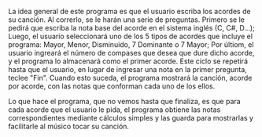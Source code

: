 La idea general de este programa es que el usuario escriba los acordes de su canción.
Al correrlo, se le harán una serie de preguntas. Primero se le pedirá que escriba la nota base del acorde en el sistema inglés (C, C#, D...); Luego, el usuario seleccionará uno de los 5 tipos de acordes que incluye el programa: Mayor, Menor, Disminuido, 7 Dominante o 7 Mayor; Por últiom, el usuario ingreará el número de compases que desea que dure dicho acorde, y el programa lo almacenará como el primer acorde. Este ciclo se repetirá hasta que el usuario, en lugar de ingresar una nota en la primer pregunta, teclee "Fin". Cuando esto suceda, el programa mostrará la canción, acorde por acorde, con las notas que conforman cada uno de los ellos.

Lo que hace el programa, que no vemos hasta que finaliza, es que para cada acorde que el usuario le pida, el programa obtiene las notas correspondientes mediante cálculos simples y las guarda para mostrarlas y facilitarle al músico tocar su canción.
